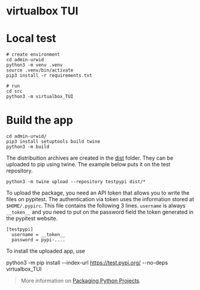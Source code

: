 # virtualbox TUI


# Local test



```
# create environment
cd admin-urwid
python3 -m venv .venv
source .venv/bin/activate
pip3 install -r requirements.txt

# run
cd src
python3 -m virtualbox_TUI
```



# Build the app


```
cd admin-urwid/
pip3 install setuptools build twine
python3 -m build
```

The distribuition archives are created in the [dist](./dist) folder.
They can be uploaded to pip using twine.
The example below puts it on the test repository.

```
python3 -m twine upload --repository testpypi dist/*
```

To upload the package, you need an API token that allows you to write the files on pypitest.
The authentication via token uses the information stored at `$HOME/.pypirc`.
This file contains the following 3 lines. `username` is always `__token__` and you need to put on the password field the token generated in the pypitest website.


```
[testpypi]
  username = __token__
  password = pypi-....
```


To install the uploaded app, use

python3 -m pip install --index-url https://test.pypi.org/ --no-deps virtualbox_TUI


> More information on [Packaging Python Projects](https://packaging.python.org/en/latest/tutorials/packaging-projects/).
